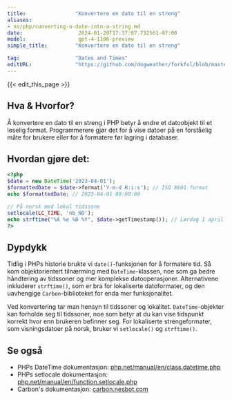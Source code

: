 ```yaml
---
title:                "Konvertere en dato til en streng"
aliases:
- no/php/converting-a-date-into-a-string.md
date:                  2024-01-20T17:37:07.732561-07:00
model:                 gpt-4-1106-preview
simple_title:         "Konvertere en dato til en streng"

tag:                  "Dates and Times"
editURL:              "https://github.com/dogweather/forkful/blob/master/content/no/php/converting-a-date-into-a-string.md"
---
```


{{< edit_this_page >}}

## Hva & Hvorfor?
Å konvertere en dato til en streng i PHP betyr å endre et datoobjekt til et leselig format. Programmerere gjør det for å vise datoer på en forståelig måte for brukere eller for å formatere før lagring i databaser.

## Hvordan gjøre det:
```PHP
<?php
$date = new DateTime('2023-04-01');
$formattedDate = $date->format('Y-m-d H:i:s'); // ISO 8601 format
echo $formattedDate; // 2023-04-01 00:00:00

// På norsk med lokal tidssone
setlocale(LC_TIME, 'nb_NO');
echo strftime("%A %e %B %Y", $date->getTimestamp()); // Lørdag 1 april 2023
?>
```

## Dypdykk
Tidlig i PHPs historie brukte vi `date()`-funksjonen for å formatere tid. Så kom objektorientert tilnærming med `DateTime`-klassen, noe som ga bedre håndtering av tidssoner og mer komplekse datooperasjoner. Alternativene inkluderer `strftime()`, som er bra for lokaliserte datoformater, og den uavhengige `Carbon`-biblioteket for enda mer funksjonalitet.

Ved konvertering tar man hensyn til tidssoner og lokalitet. `DateTime`-objekter kan forholde seg til tidssoner, noe som betyr at du kan vise tidspunkt korrekt hvor enn brukeren befinner seg. For lokaliserte strengeformater, som visningsdatoer på norsk, bruker vi `setlocale()` og `strftime()`.

## Se også
- PHPs DateTime dokumentasjon: [php.net/manual/en/class.datetime.php](https://www.php.net/manual/en/class.datetime.php)
- PHPs setlocale dokumentasjon: [php.net/manual/en/function.setlocale.php](https://www.php.net/manual/en/function.setlocale.php)
- Carbon's dokumentasjon: [carbon.nesbot.com](https://carbon.nesbot.com/docs/)
